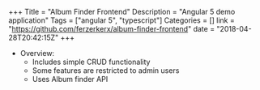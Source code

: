 +++
Title = "Album Finder Frontend"
Description = "Angular 5 demo application"
Tags = ["angular 5", "typescript"]
Categories = []
link = "https://github.com/ferzerkerx/album-finder-frontend"
date = "2018-04-28T20:42:15Z"
+++

+ Overview:
    - Includes simple CRUD functionality
    - Some features are restricted to admin users
    - Uses Album finder API